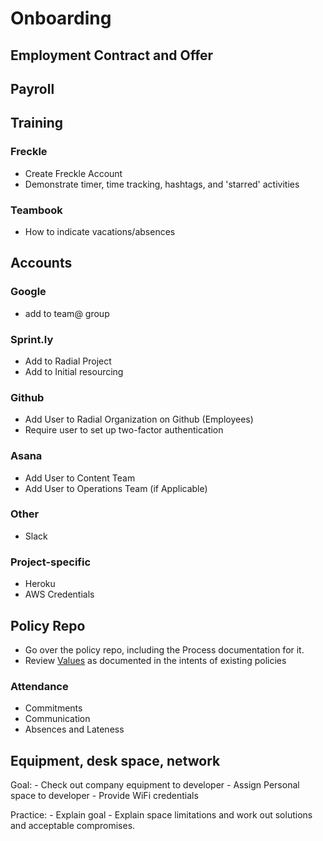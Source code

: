 # Onboarding

## Employment Contract and Offer

## Payroll

## Training
### Freckle
 - Create Freckle Account
 - Demonstrate timer, time tracking, hashtags, and 'starred' activities
### Teambook
 - How to indicate vacations/absences
## Accounts
### Google
  - add to team@ group
### Sprint.ly
  - Add to Radial Project
  - Add to Initial resourcing
  
### Github
  - Add User to Radial Organization on Github (Employees)
  - Require user to set up two-factor authentication

### Asana
  - Add User to Content Team
  - Add User to Operations Team (if Applicable)
  
### Other
- Slack

### Project-specific
- Heroku
- AWS Credentials

## Policy Repo

  - Go over the policy repo, including the Process documentation for it.
  - Review [Values](onboarding/PROCESS_VALUES.md) as documented in the intents of existing policies
  
### Attendance
  
  - Commitments
  - Communication
  - Absences and Lateness

## Equipment, desk space, network
  Goal:
    - Check out company equipment to developer
    - Assign Personal space to developer
    - Provide WiFi credentials
  
  Practice:
    - Explain goal
    - Explain space limitations and work out solutions and acceptable compromises.
